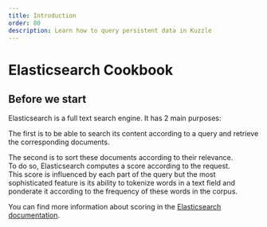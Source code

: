 ```yaml
---
title: Introduction
order: 80
description: Learn how to query persistent data in Kuzzle
---
```


# Elasticsearch Cookbook

## Before we start

Elasticsearch is a full text search engine. It has 2 main purposes:

The first is to be able to search its content according to a query and retrieve the corresponding documents.

The second is to sort these documents according to their relevance.  
To do so, Elasticsearch computes a score according to the request.  
This score is influenced by each part of the query but the most sophisticated feature is its ability to tokenize words in a text field and ponderate it according to the frequency of these words in the corpus.

You can find more information about scoring in the [Elasticsearch documentation](https://www.elastic.co/guide/en/elasticsearch/guide/2.x/scoring-theory.html).
